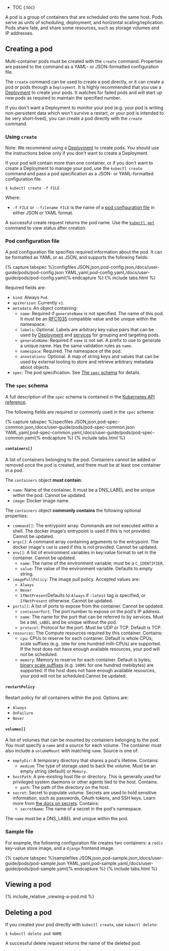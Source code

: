 ---
---

* TOC
{:toc}

A pod is a group of containers that are scheduled
onto the same host. Pods serve as units of scheduling, deployment, and
horizontal scaling/replication. Pods share fate, and share some resources, such
as storage volumes and IP addresses.

## Creating a pod

Multi-container pods must be created with the `create` command. Properties
are passed to the command as a YAML- or JSON-formatted configuration file.

The `create` command can be used to create a pod directly, or it can create
a pod or pods through a `Deployment`. It is highly recommended that
you use a
[Deployment](/docs/user-guide/deployments/)
to create your pods. It watches for failed pods and will start up
new pods as required to maintain the specified number.

If you don't want a Deployment to monitor your pod (e.g. your pod
is writing non-persistent data which won't survive a restart, or your pod is
intended to be very short-lived), you can create a pod directly with the
`create` command.

### Using `create`

Note: We recommend using a
[Deployment](/docs/user-guide/deployments/)
to create pods. You should use the instructions below only if you don't want
to create a Deployment.

If your pod will contain more than one container, or if you don't want to
create a Deployment to manage your pod, use the
`kubectl create` command and pass a pod specification as a JSON- or
YAML-formatted configuration file.

```shell
$ kubectl create -f FILE
```

Where:

* `-f FILE` or `--filename FILE` is the name of a
  [pod configuration file](#pod-configuration-file) in either JSON or YAML
  format.

A successful create request returns the pod name. Use the
[`kubectl get`](#viewing_a_pod) command to view status after creation.

### Pod configuration file

A pod configuration file specifies required information about the pod.
It can be formatted as YAML or as JSON, and supports the following fields:

{% capture tabspec %}configfiles
JSON,json,pod-config.json,/docs/user-guide/pods/pod-config.json
YAML,yaml,pod-config.yaml,/docs/user-guide/pods/pod-config.yaml{% endcapture %}
{% include tabs.html %}

Required fields are:

* `kind`: Always `Pod`.
* `apiVersion`: Currently `v1`.
* `metadata`: An object containing:
    * `name`: Required if `generateName` is not specified. The name of this pod.
      It must be an
      [RFC1035](https://www.ietf.org/rfc/rfc1035.txt) compatible value and be
      unique within the namespace.
    * `labels`: Optional. Labels are arbitrary key:value pairs that can be used
      by
      [Deployment](/docs/user-guide/deployments/)
      and [services](/docs/user-guide/services/) for grouping and targeting
      pods.
    * `generateName`: Required if `name` is not set. A prefix to use to generate
      a unique name. Has the same validation rules as `name`.
    * `namespace`: Required. The namespace of the pod.
    * `annotations`: Optional. A map of string keys and values that can be used
      by external tooling to store and retrieve arbitrary metadata about
      objects.
* `spec`: The pod specification. See [The `spec` schema](#the_spec_schema) for
  details.


### The `spec` schema

A full description of the `spec` schema is contained in the
[Kubernetes API reference](/docs/api-reference/v1/definitions/#_v1_podspec).

The following fields are required or commonly used in the `spec` schema:

{% capture tabspec %}specfiles
JSON,json,pod-spec-common.json,/docs/user-guide/pods/pod-spec-common.json
YAML,yaml,pod-spec-common.yaml,/docs/user-guide/pods/pod-spec-common.yaml{% endcapture %}
{% include tabs.html %}

#### `containers[]`

A list of containers belonging to the pod. Containers cannot be added or removed once the pod is created, and there must be at least one container in a pod.

The `containers` object **must contain**:

*   `name`: Name of the container. It must be a DNS_LABEL and be unique within the pod. Cannot be updated.
*   `image`: Docker image name.

The `containers` object **commonly contains** the following optional properties:

*   `command[]`: The entrypoint array. Commands are not executed within a shell. The docker image's entrypoint is used if this is not provided. Cannot be updated.
*   `args[]`: A command array containing arguments to the entrypoint. The docker image's `cmd` is used if this is not provided. Cannot be updated.
*   `env[]`: A list of environment variables in key:value format to set in the container. Cannot be updated.
    *   `name`: The name of the environment variable; must be a `C_IDENTIFIER`.
    *   `value`: The value of the environment variable. Defaults to empty string.
*   `imagePullPolicy`: The image pull policy. Accepted values are:
    *   `Always`
    *   `Never`
    *   `IfNotPresent`Defaults to `Always` if `:latest` tag is specified, or `IfNotPresent` otherwise. Cannot be updated.
*   `ports[]`: A list of ports to expose from the container. Cannot be updated.
    *   `containerPort`: The port number to expose on the pod's IP address.
    *   `name`: The name for the port that can be referred to by services. Must be a `DNS_LABEL` and be unique without the pod.
    *   `protocol`: Protocol for the port. Must be UDP or TCP. Default is TCP.
*   `resources`: The Compute resources required by this container. Contains:
    *   `cpu`: CPUs to reserve for each container. Default is whole CPUs; scale suffixes (e.g. `100m` for one hundred milli-CPUs) are supported. If the host does not have enough available resources, your pod will not be scheduled.
    *   `memory`: Memory to reserve for each container. Default is bytes; [binary scale suffixes](http://en.wikipedia.org/wiki/Binary_prefix) (e.g. `100Mi` for one hundred mebibytes) are supported. If the host does not have enough available resources, your pod will not be scheduled.Cannot be updated.

#### `restartPolicy`

Restart policy for all containers within the pod. Options are:

*   `Always`
*   `OnFailure`
*   `Never`

#### `volumes[]`

A list of volumes that can be mounted by containers belonging to the pod. You must specify a `name` and a source for each volume. The container must also include a `volumeMount` with matching `name`. Source is one of:

*   `emptyDir`: A temporary directory that shares a pod's lifetime. Contains:
    *   `medium`: The type of storage used to back the volume. Must be an empty string (default) or `Memory`.
*   `hostPath`: A pre-existing host file or directory. This is generally used for privileged system daemons or other agents tied to the host. Contains:
    *   `path`: The path of the directory on the host.
*   `secret`: Secret to populate volume. Secrets are used to hold sensitive information, such as passwords, OAuth tokens, and SSH keys. Learn more from [the docs on secrets](/docs/user-guide/secrets/). Contains:
    *   `secretName`: The name of a secret in the pod's namespace.

The `name` must be a DNS_LABEL and unique within the pod.


### Sample file

For example, the following configuration file creates two containers: a
`redis` key-value store image, and a `django` frontend image.

{% capture tabspec %}samplefiles
JSON,json,pod-sample.json,/docs/user-guide/pods/pod-sample.json
YAML,yaml,pod-sample.yaml,/docs/user-guide/pods/pod-sample.yaml{% endcapture %}
{% include tabs.html %}

## Viewing a pod

{% include_relative _viewing-a-pod.md %}

## Deleting a pod

If you created your pod directly with `kubectl create`, use `kubectl delete`:

```shell
$ kubectl delete pod NAME
```

A successful delete request returns the name of the deleted pod.
